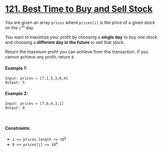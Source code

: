 # [121. Best Time to Buy and Sell Stock](https://leetcode.com/problems/best-time-to-buy-and-sell-stock/)
You are given an array `prices` where `prices[i]` is the price of a given stock on the <code>i<sup>th</sup></code> day.

You want to maximize your profit by choosing a **single day** to buy one stock and choosing a **different day in the future** to sell that stock.

Return the maximum profit you can achieve from this transaction. If you cannot achieve any profit, return `0`.

#### Example 1:
```shell 
Input: prices = [7,1,5,3,6,4]
Output: 5
```

#### Example 2:
```shell
Input: prices = [7,6,4,3,1]
Output: 0
```

<br>

#### Constraints:
- <code>1 <= prices.length <= 10<sup>5</sup></code>
- <code>0 <= prices[i] <= 10<sup>4</sup></code>
